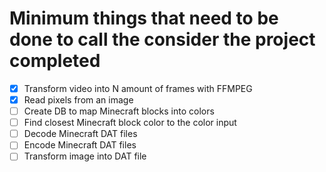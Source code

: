 # Minimum things that need to be done to call the consider the project completed

- [x] Transform video into N amount of frames with FFMPEG
- [x] Read pixels from an image
- [ ] Create DB to map Minecraft blocks into colors
- [ ] Find closest Minecraft block color to the color input
- [ ] Decode Minecraft DAT files
- [ ] Encode Minecraft DAT files
- [ ] Transform image into DAT file